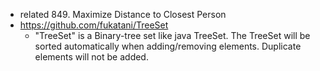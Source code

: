 - related 849. Maximize Distance to Closest Person
- https://github.com/fukatani/TreeSet
    - "TreeSet" is a Binary-tree set like java TreeSet. The TreeSet will be sorted automatically when adding/removing elements. Duplicate elements will not be added.